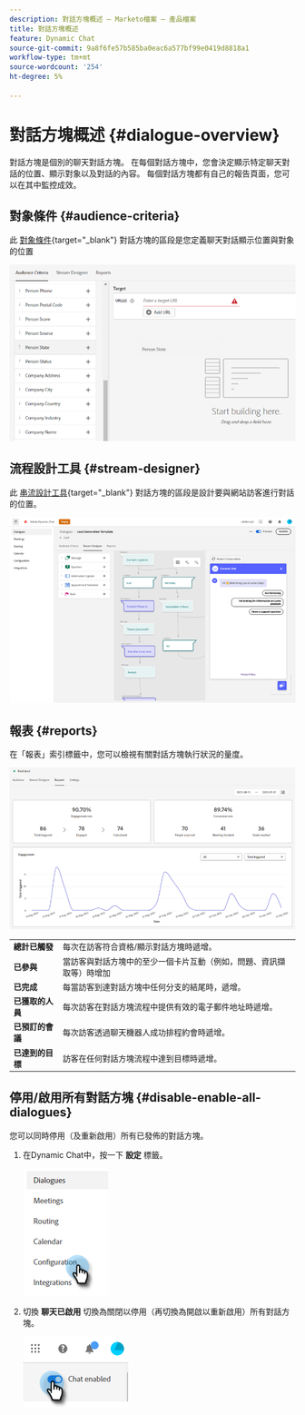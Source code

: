 ```yaml
---
description: 對話方塊概述 — Marketo檔案 — 產品檔案
title: 對話方塊概述
feature: Dynamic Chat
source-git-commit: 9a8f6fe57b585ba0eac6a577bf99e0419d8818a1
workflow-type: tm+mt
source-wordcount: '254'
ht-degree: 5%

---
```


# 對話方塊概述 {#dialogue-overview}

對話方塊是個別的聊天對話方塊。 在每個對話方塊中，您會決定顯示特定聊天對話的位置、顯示對象以及對話的內容。 每個對話方塊都有自己的報告頁面，您可以在其中監控成效。

## 對象條件 {#audience-criteria}

此 [對象條件](/help/marketo/product-docs/demand-generation/dynamic-chat/automated-chat/audience-criteria.md){target="_blank"} 對話方塊的區段是您定義聊天對話顯示位置與對象的位置

![](assets/dialogue-overview-1.png)

## 流程設計工具 {#stream-designer}

此 [串流設計工具](/help/marketo/product-docs/demand-generation/dynamic-chat/automated-chat/stream-designer.md){target="_blank"} 對話方塊的區段是設計要與網站訪客進行對話的位置。

![](assets/dialogue-overview-2.png)

## 報表 {#reports}

在「報表」索引標籤中，您可以檢視有關對話方塊執行狀況的量度。

![](assets/dialogue-overview-3.png)

<table>
 <tr>
  <td><strong>總計已觸發</strong></td>
  <td>每次在訪客符合資格/顯示對話方塊時遞增。
</td>
 </tr>
 <tr>
  <td><strong>已參與</strong></td>
  <td>當訪客與對話方塊中的至少一個卡片互動（例如，問題、資訊擷取等）時增加</td>
 </tr>
 <tr>
  <td><strong>已完成</strong></td>
  <td>每當訪客到達對話方塊中任何分支的結尾時，遞增。</td>
 </tr>
 <tr>
  <td><strong>已獲取的人員</strong></td>
  <td>每次訪客在對話方塊流程中提供有效的電子郵件地址時遞增。</td>
 </tr>
 <tr>
  <td><strong>已預訂的會議</strong></td>
  <td>每次訪客透過聊天機器人成功排程約會時遞增。</td>
 </tr>
 <tr>
  <td><strong>已達到的目標</strong></td>
  <td>訪客在任何對話方塊流程中達到目標時遞增。</td>
 </tr>
</table>

## 停用/啟用所有對話方塊 {#disable-enable-all-dialogues}

您可以同時停用（及重新啟用）所有已發佈的對話方塊。

1. 在Dynamic Chat中，按一下 **設定** 標籤。

   ![](assets/dialogue-overview-4.png)

1. 切換 **聊天已啟用** 切換為關閉以停用（再切換為開啟以重新啟用）所有對話方塊。

   ![](assets/dialogue-overview-5.png)

